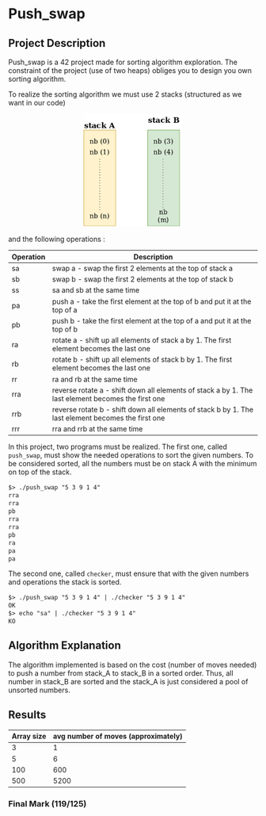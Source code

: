 # Push_swap

## Project Description

Push_swap is a 42 project made for sorting algorithm exploration. The constraint of the project (use of two heaps) obliges you to design you own sorting algorithm.

To realize the sorting algorithm we must use 2 stacks (structured as we want in our code) 


<p align="center">
<img src="imgs/stacks.png" alt="drawing" width="200"/>
<p/>

and the following operations :

| Operation | Description |
| --- | --- |
|sa  | swap a - swap the first 2 elements at the top of stack a|
|sb  | swap b - swap the first 2 elements at the top of stack b|
|ss  | sa and sb at the same time|
|pa  | push a - take the first element at the top of b and put it at the top of a|
|pb  | push b - take the first element at the top of a and put it at the top of b|
|ra  | rotate a - shift up all elements of stack a by 1. The first element becomes the last one|
|rb  | rotate b - shift up all elements of stack b by 1. The first element becomes the last one|
|rr  | ra and rb at the same time|
|rra | reverse rotate a - shift down all elements of stack a by 1. The last element becomes the first one|
|rrb | reverse rotate b - shift down all elements of stack b by 1. The last element becomes the first one|
|rrr | rra and rrb at the same time|

In this project, two programs must be realized. The first one, called `push_swap`, must show the needed operations to sort the given numbers. To be considered sorted, all the numbers must be on stack A with the minimum on top of the stack.

```
$> ./push_swap "5 3 9 1 4"
rra
rra
pb
rra
rra
pb
ra
pa
pa
```

The second one, called `checker`, must ensure that with the given numbers and operations the stack is sorted.

```
$> ./push_swap "5 3 9 1 4" | ./checker "5 3 9 1 4"
OK
$> echo "sa" | ./checker "5 3 9 1 4"
KO
```

## Algorithm Explanation

The algorithm implemented is based on the cost (number of moves needed) to push a number from stack_A to stack_B in a sorted order. Thus, all number in stack_B are sorted and the stack_A is just considered a pool of unsorted numbers.

## Results

| Array size| avg number of moves (approximately)|
| --- | --- |
| 3 | 1 |
| 5 | 6 |
| 100 | 600 |
| 500 | 5200 |

### Final Mark (119/125)